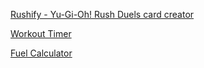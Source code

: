 [Rushify - Yu-Gi-Oh! Rush Duels card creator](https://ils94.github.io/rushify/)

[Workout Timer](https://ils94.github.io/workoutTimer/)

[Fuel Calculator](https://ils94.github.io/fuelCalc/)
